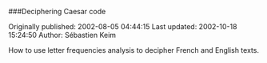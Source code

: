 ###Deciphering Caesar code

Originally published: 2002-08-05 04:44:15
Last updated: 2002-10-18 15:24:50
Author: Sébastien Keim

How to use letter frequencies analysis to decipher French and English texts.